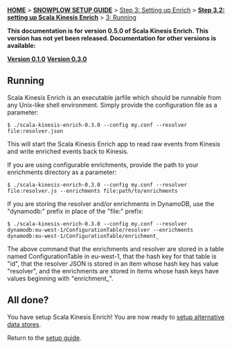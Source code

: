 <a name="top" />

[**HOME**](Home) > [**SNOWPLOW SETUP GUIDE**](Setting-up-Snowplow) > [Step 3: Setting up Enrich](Setting-up-enrich) > [**Step 3.2: setting up Scala Kinesis Enrich**](Setting-up-Scala-Kinesis-Enrich) > [3: Running](Running-Scala-Kinesis-Enrich)

**This documentation is for version 0.5.0 of Scala Kinesis Enrich. This version has not yet been released. Documentation for other versions is available:**

**[Version 0.1.0][v0.1]**
**[Version 0.3.0][v0.3]**

## Running

Scala Kinesis Enrich is an executable jarfile which should be runnable from any Unix-like shell environment. Simply provide the configuration file as a parameter:

    $ ./scala-kinesis-enrich-0.3.0 --config my.conf --resolver file:resolver.json

This will start the Scala Kinesis Enrich app to read raw events from Kinesis and write enriched events back to Kinesis.

If you are using configurable enrichments, provide the path to your enrichments directory as a parameter:

    $ ./scala-kinesis-enrich-0.3.0 --config my.conf --resolver file:resolver.js --enrichments file:path/to/enrichments

If you are storing the resolver and/or enrichments in DynamoDB, use the "dynamodb:" prefix in place of the "file:" prefix:

    $ ./scala-kinesis-enrich-0.3.0 --config my.conf --resolver dynamodb:eu-west-1/ConfigurationTable/resolver --enrichments dynamodb:eu-west-1/ConfigurationTable/enrichment_

The above command that the enrichments and resolver are stored in a table named ConfigurationTable in eu-west-1, that the hash key for that table is "id", that the resolver JSON is stored in an item whose hash key has value "resolver", and the enrichments are stored in items whose hash keys have values beginning with "enrichment_".

## All done?

You have setup Scala Kinesis Enrich! You are now ready to [setup alternative data stores](Setting-up-alternative-data-stores).

Return to the [setup guide](Setting-up-Snowplow).

[v0.1]: https://github.com/snowplow/snowplow/wiki/Run-Scala-Kinesis-Enrich-v0.1
[v0.3]: https://github.com/snowplow/snowplow/wiki/Run-Scala-Kinesis-Enrich-v0.3
